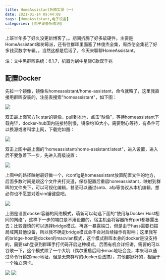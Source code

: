 ```yaml
---
title: HomeAssistant折腾实录（一）
date: 2021-01-14 09:44:08
tags: [HomeAssistant,电子设备]
categories: [电子设备折腾记]
---
```


上班半年多了好久没更新博客了。。期间折腾了好多软硬件，主要是HomeAssistant和树莓派，还有往群晖里面塞了林俊杰全集，周杰伦全集花了好多钱买数字专辑。。当然这都是后话了，今天来聊聊HomeAssistant。

<!-- more -->

注：文中黑群晖系统：6.1.7，机器为蜗牛星际C款双千兆

## 配置Docker

先拉一个镜像，镜像名homeassistant/home-assistant，命令就略了，这里我直接用群晖安装的，注册表搜索"homeassistant"，如下图：

<img src="/images/homeassistant/docker_register.jpg" style="max-height: 300px"/>

双击最上面官方1k star的镜像，pull到本地，点击“映像”，等待homeassistant下载完毕，docker-hub国内链接特别慢，镜像约1G大小，需要耐心等待，有条件可以换源或者科学上网，下载完如图：

<img src="/images/homeassistant/docker_image.jpg" style="max-height: 300px"/>

双击上图中最上面的“homeassistant/home-assistant:latest”，进入设置，进入后不要急着下一步，先进入高级设置：

<img src="/images/homeassistant/path_map.jpg" style="max-height: 400px"/>

上图中的路径映射最好做一个，/config是homeassistant放置配置文件的地方，后面多数时间是跟这个文件夹打交道，保存配置后重启homeassistant，映射到群晖的文件夹下，可以可视化编辑，甚至可以通过smb、afp等协议从本机编辑，想必你也不愿意对着vim锤键盘吧。

<img src="/images/homeassistant/network_setting.jpg" style="max-height: 400px"/>

上图是设置docker容器的网络模式，萌新可以勾选下面的“使用与Docker Host相同的网络”，这样下一步的端口是不用设置的，宿主机会将容器所有port都暴露出去；比较谨慎的可以选择bridge模式，再逐一暴露端口，但是由于hass需要扫描局域网其他设备，所以我不确定bridge模式会不会对后续操作有影响；这里我写的bridge-host是docker的macvlan模式，这个模式群晖本身的docker是没支持的，需要ssh登录到群晖手打代码开启这种模式，后面有机会详细讲，需要的可以谷歌一下，这个模式除了一个大坑（偶尔重启后网卡mac地址会变，本来可以通过命令行锁定mac地址，但是无奈群晖的docker没法搞），其他都挺好的，相当于一个独立网卡。

<img src="/images/homeassistant/port_setting.jpg" style="max-height: 400px"/>

<img src="/images/homeassistant/container.jpg" style="max-height: 300px"/>

## 